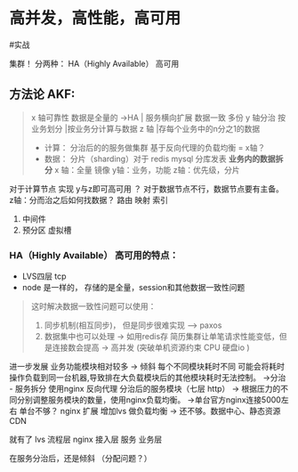 # 高并发，高性能，高可用
#实战

集群！
分两种：
HA（Highly Available） 高可用

## 方法论 AKF:
 > x 轴可靠性 数据是全量的 ->HA     | 服务横向扩展 数据一致 多份
 > y 轴分治 按业务划分                      |按业务分计算与数据
 > z 轴                                                |存每个业务中的n分之1的数据
 >  - 计算： 分治后的的服务做集群 基于反向代理的负载均衡  = x轴？
 >  - 数据： 分片（sharding）对于 redis mysql 分库发表 **业务内的数据拆分**
x 轴：全量 镜像
y轴：业务，功能
z轴：优先级，分片

对于计算节点 实现 y与z即可高可用 ？
对于数据节点不行，数据节点要有主备。
z轴：分而治之后如何找数据？ 路由 映射 索引
  1. 中间件 
  2. 预分区 虚拟槽

### HA（Highly Available） 高可用的特点：
 -  LVS四层  tcp
 -  node 是一样的， 存储的是全量，session和其他数据一致性问题
   >  这时解决数据一致性问题可以使用：
   >  1. 同步机制(相互同步)， 但是同步很难实现 --> paxos
   >  2. 数据集中也可以处理 -> 如用redis存
   >  简历集群让单笔请求性能变低，但是连接数会提高 -> 高并发 (突破单机资源约束 CPU 硬盘io )



进一步发展 业务功能模块相对较多 
-> 倾斜 每个不同模块耗时不同 可能会将耗时操作负载到同一台机器,导致排在大负载模块后的其他模块耗时无法控制。
 ->分治 - 服务拆分 使用nginx 反向代理 分治后的服务模块（七层 http）
-> 根据压力的不同分别调整服务模块的数量，使用nginx负载均衡。
->单台官方nginx连接5000左右 单台不够？ nginx 扩展 增加lvs 做负载均衡
-> 还不够。数据中心、静态资源CDN

就有了
lvs 流程层 
nginx 接入层
服务 业务层


在服务分治后，还是倾斜 （分配问题？）
